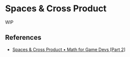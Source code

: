 # Spaces & Cross Product

WIP

## References

- [Spaces & Cross Product • Math for Game Devs [Part 2]](https://www.youtube.com/watch?v=XiwEyopOMqg)